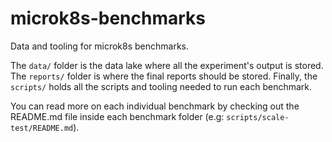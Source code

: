 # microk8s-benchmarks
Data and tooling for microk8s benchmarks.

The `data/` folder is the data lake where all the experiment's output is stored. The `reports/` folder is where the final reports should be stored. Finally, the `scripts/` holds all the scripts and tooling needed to run each benchmark.

You can read more on each individual benchmark by checking out the README.md file inside each benchmark folder (e.g: `scripts/scale-test/README.md`).